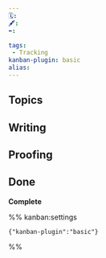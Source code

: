 ```yaml
---
🗓️: 
🖋️: 
⬅️: 

tags:
 - Tracking
kanban-plugin: basic
alias: 
---
```


## Topics



## Writing



## Proofing



## Done

**Complete**




%% kanban:settings
```
{"kanban-plugin":"basic"}
```
%%